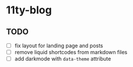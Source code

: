 # 11ty-blog

## TODO
- [ ] fix layout for landing page and posts 
- [ ] remove liquid shortcodes from markdown files
- [ ] add darkmode with `data-theme` attribute

## 